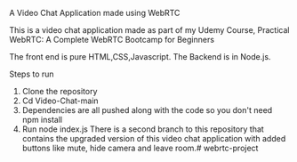 A Video Chat Application made using WebRTC

This is a video chat application made as part of my Udemy Course, Practical WebRTC: A Complete WebRTC Bootcamp for Beginners

The front end is pure HTML,CSS,Javascript. The Backend is in Node.js.

Steps to run

1. Clone the repository
2. Cd Video-Chat-main
3. Dependencies are all pushed along with the code so you don't need npm install
4. Run node index.js
There is a second branch to this repository that contains the upgraded version of this video chat application with added buttons like mute, hide camera and leave room.# webrtc-project

